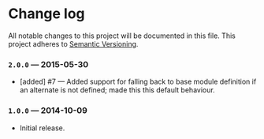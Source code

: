 # Change log

All notable changes to this project will be documented in this file. This project adheres to [Semantic Versioning](http://semver.org/).

### `2.0.0` — 2015-05-30

- [added] #7 — Added support for falling back to base module definition if an alternate is not defined; made this this default behaviour.

### `1.0.0` — 2014-10-09

- Initial release.

